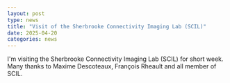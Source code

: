 ```yaml
---
layout: post
type: news
title: "Visit of the Sherbrooke Connectivity Imaging Lab (SCIL)"
date: 2025-04-20
categories: news
---
```

I'm visiting the Sherbrooke Connectivity Imaging Lab (SCIL) for short week. Many thanks to Maxime Descoteaux, François Rheault and all member of SCIL. 
